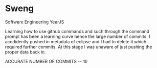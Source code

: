 # Sweng
Software Engineering YearJS

Learning how to use github commands and such through the command prompt has been a learning curve hence the large number of commits.
I accdidently pushed in metadata of eclipse and I had to delete it which required further commits. At this stage I was unaware of just pushing the proper data back in.

ACCURATE NUMBER OF COMMITS -- 10
